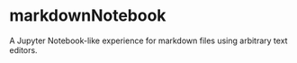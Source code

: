 # markdownNotebook
A Jupyter Notebook-like experience for markdown files using arbitrary text editors.

